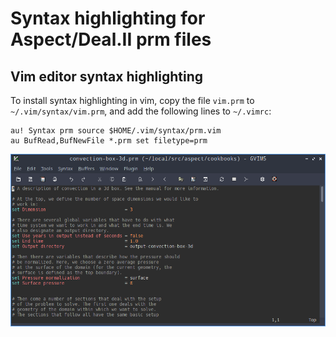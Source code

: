 Syntax highlighting for Aspect/Deal.II prm files
=======

## Vim editor syntax highlighting

To install syntax highlighting in vim, copy the file `vim.prm` to `~/.vim/syntax/vim.prm`, and add the following lines to `~/.vimrc`:

    au! Syntax prm source $HOME/.vim/syntax/prm.vim
    au BufRead,BufNewFile *.prm set filetype=prm

![](vim_syntax_highlighting.png)
